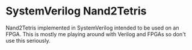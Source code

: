 # SystemVerilog Nand2Tetris

Nand2Tetris implemented in SystemVerilog intended to be used on an FPGA. This
is mostly me playing around with Verilog and FPGAs so don't use this seriously.
